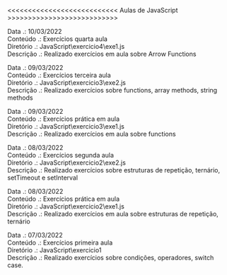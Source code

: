 <<<<<<<<<<<<<<<<<<<<<<<<<<< Aulas de JavaScript >>>>>>>>>>>>>>>>>>>>>>>>>>>

Data      .: 10/03/2022 <br/>
Conteúdo  .: Exercícios quarta aula<br/>
Diretório .: JavaScript\exercicio4\exe1.js <br/>
Descrição .: Realizado exercícios em aula sobre Arrow Functions <br/>

Data      .: 09/03/2022 <br/>
Conteúdo  .: Exercícios terceira aula<br/>
Diretório .: JavaScript\exercicio3\exe2.js <br/>
Descrição .: Realizado exercícios sobre functions, array methods, string methods<br/>

Data      .: 09/03/2022 <br/>
Conteúdo  .: Exercícios prática em aula<br/>
Diretório .: JavaScript\exercicio3\exe1.js <br/>
Descrição .: Realizado exercícios em aula sobre functions<br/>

Data      .: 08/03/2022 <br/>
Conteúdo  .: Exercícios segunda aula<br/>
Diretório .: JavaScript\exercicio2\exe2.js <br/>
Descrição .: Realizado exercícios sobre estruturas de repetição, ternário, setTimeout e setInterval<br/>

Data      .: 08/03/2022 <br/>
Conteúdo  .: Exercícios prática em aula<br/>
Diretório .: JavaScript\exercicio2\exe1.js <br/>
Descrição .: Realizado exercícios em aula sobre estruturas de repetição, ternário<br/>

Data      .: 07/03/2022 <br/>
Conteúdo  .: Exercícios primeira aula <br/>
Diretório .: JavaScript\exercicio1 <br/>
Descrição .: Realizado exercícios sobre condições, operadores, switch case.<br/>